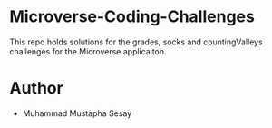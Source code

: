 # Microverse-Coding-Challenges

This repo holds solutions for the grades, socks and countingValleys challenges for the Microverse applicaiton.

# Author
- Muhammad Mustapha Sesay